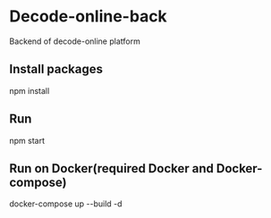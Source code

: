 # Decode-online-back
Backend of decode-online platform

## Install packages
npm install

## Run
npm start


## Run on Docker(required Docker and Docker-compose)
docker-compose up --build -d
